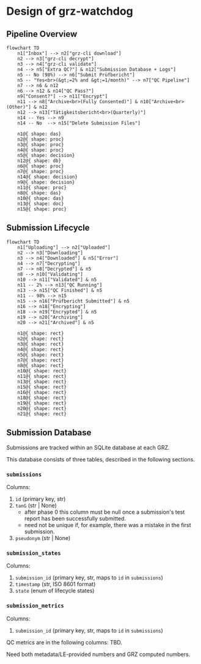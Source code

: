 # Design of grz-watchdog

## Pipeline Overview

```mermaid
flowchart TD
    n1["Inbox"] --> n2["grz-cli download"]
    n2 --> n3["grz-cli decrypt"]
    n3 --> n4["grz-cli validate"]
    n4 --> n5["Extra QC?"] & n12["Submission Database + Logs"]
    n5 -- No (98%) --> n6["Submit Prüfbericht"]
    n5 -- "Yes<br>(&gt;=2% and &gt;=1/month)" --> n7["QC Pipeline"]
    n7 --> n6 & n12
    n6 --> n12 & n14["QC Pass?"]
    n9["Consent?"] --> n11["Encrypt"]
    n11 --> n8["Archive<br>(Fully Consented)"] & n10["Archive<br>(Other)"] & n12
    n12 --> n13["Tätigkeitsbericht<br>(Quarterly)"]
    n14 -- Yes --> n9
    n14 -- No  --> n15["Delete Submission Files"]

    n1@{ shape: das}
    n2@{ shape: proc}
    n3@{ shape: proc}
    n4@{ shape: proc}
    n5@{ shape: decision}
    n12@{ shape: db}
    n6@{ shape: proc}
    n7@{ shape: proc}
    n14@{ shape: decision}
    n9@{ shape: decision}
    n11@{ shape: proc}
    n8@{ shape: das}
    n10@{ shape: das}
    n13@{ shape: doc}
    n15@{ shape: proc}
```


## Submission Lifecycle

```mermaid
flowchart TD
    n1["Uploading"] --> n2["Uploaded"]
    n2 --> n3["Downloading"]
    n3 --> n4["Downloaded"] & n5["Error"]
    n4 --> n7["Decrypting"]
    n7 --> n8["Decrypted"] & n5
    n8 --> n10["Validating"]
    n10 --> n11["Validated"] & n5
    n11 -- 2% --> n13["QC Running"]
    n13 --> n15["QC Finished"] & n5
    n11 -- 98% --> n15
    n15 --> n16["Prüfbericht Submitted"] & n5
    n16 --> n18["Encrypting"]
    n18 --> n19["Encrypted"] & n5
    n19 --> n20["Archiving"]
    n20 --> n21["Archived"] & n5

    n1@{ shape: rect}
    n2@{ shape: rect}
    n3@{ shape: rect}
    n4@{ shape: rect}
    n5@{ shape: rect}
    n7@{ shape: rect}
    n8@{ shape: rect}
    n10@{ shape: rect}
    n11@{ shape: rect}
    n13@{ shape: rect}
    n15@{ shape: rect}
    n16@{ shape: rect}
    n18@{ shape: rect}
    n19@{ shape: rect}
    n20@{ shape: rect}
    n21@{ shape: rect}
```


## Submission Database

Submissions are tracked within an SQLite database at each GRZ.

This database consists of three tables, described in the following sections.


### `submissions`

Columns:

1. `id` (primary key, str)
2. `tanG` (str | None)
    - after phase 0 this column must be null once a submission's test report has been successfully submitted.
    - need not be unique if, for example, there was a mistake in the first submission.
3. `pseudonym` (str | None)


### `submission_states`

Columns:

1. `submission_id` (primary key, str, maps to `id` in `submissions`)
2. `timestamp` (str, ISO 8601 format)
3. `state` (enum of lifecycle states)


### `submission_metrics`

Columns:

1. `submission_id` (primary key, str, maps to `id` in `submissions`)

QC metrics are in the following columns: TBD.

Need both metadata/LE-provided numbers and GRZ computed numbers.

